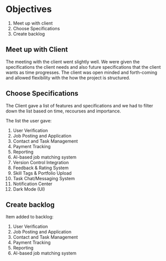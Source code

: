 # Objectives

1. Meet up with client
2. Choose Specifications
3. Create backlog

## Meet up with Client

The meeting with the client went slightly well. We were given the specifications the client needs and also future specifications that the client wants as time progresses. The client was open minded and forth-coming and allowed flexibility with the how the project is structured.

## Choose Specifications

The Client gave a list of features and specifications and we had to filter down the list based on time, recourses and importance.

The list the user gave:

1. User Verification
2. Job Posting and Application
3. Contact and Task Management
4. Payment Tracking
5. Reporting
6. AI-based job matching system
7. Version Control Integration
8. Feedback & Rating System
9. Skill Tags & Portfolio Upload
10. Task Chat/Messaging System
11. Notification Center
12. Dark Mode (UI)

## Create backlog

Item added to backlog:

1. User Verification
2. Job Posting and Application
3. Contact and Task Management
4. Payment Tracking
5. Reporting
6. AI-based job matching system
